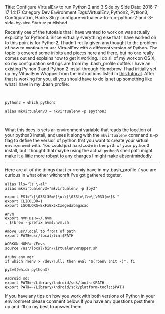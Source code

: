 Title: Configure VirtualEnv to run Python 2 and 3 Side by Side
Date: 2016-7-17 14:17
Category:Dev Environment
Tags:VirtualEnv, Python2, Python3, Configuration, Hacks
Slug: configure-virtualenv-to-run-python-2-and-3-side-by-side
Status: published


Recently one of the tutorials that I have wanted to work on was actually explicitly for Python3. Since virtually everything else that I have worked on to this point is for Python2, I hadn't really given any thought to the problem of how to continue to use VirtualEnv with a different version of Python. The topic is covered some in bits and pieces here and there, but no one really comes out and explains how to get it working. I do all of my work on OS X, so my configuration settings are from my .bash_profile dotfile. I have an existing Python 3 and Python 2 install through Homebrew. I had initially set up my VituralEnv Wrapper from the instructions listed in [this tutorial](http://newcoder.io/begin/setup-your-machine/). After that is working for you, all you should have to do is set up something like what I have in my .bash_profile:

</br>

```
python3 = which python3

alias mkvirtualenv3 = mkvirtualenv -p $python3
```
</br>

What this does is sets an environment variable that reads the location of your python3 install, and uses it along with the `mkvirtualenv` command's -p flag to define the version of python that you want to create your virtual environment with. You could just hard code in the path of your python3 install, but I thought that maybe using the actual `python3` shell path might make it a little more robust to any changes I might make absentmindedly.

---

Here are all of the things that I currently have in my .bash_profile if you are curious in what other witchcraft I've got gathered togeter.

```
alias lls="ls \-al"
alias mkvirtualenv3="mkvirtualenv -p $py3"

export PS1="\[\033[36m\]\u:\[\033[m\]\w\[\033[m\]$ "
export CLICOLOR=1
export LSCOLORS=ExFxBxDxCxegedabagacad

#nvm
export NVM_DIR=~/.nvm
. $(brew --prefix nvm)/nvm.sh

#move usr/local to front of path
export PATH=usr/local/bin:$PATH

WORKON_HOME=~/Envs
source /usr/local/bin/virtualenvwrapper.sh

#ruby env mgr
if which rbenv > /dev/null; then eval "$(rbenv init -)"; fi

py3=$(which python3)

#adroid sdk
export PATH=~/Library/Android/sdk/tools:$PATH
export PATH=~/Library/Android/sdk/platform-tools:$PATH
```

If you have any tips on how you work with both versions of Python in your environment please comment below. If you have any questions post them up and I'll do my best to answer them.
